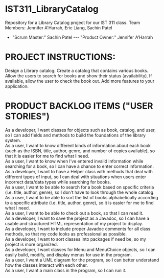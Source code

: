 # IST311_LibraryCatalog #
Repository for a Library Catalog project for our IST 311 class.
Team Members: Jennifer A'Harrah, Eric Liang, Sachin Patel
* "Scrum Master:" Sachin Patel --- "Product Owner:" Jennifer A'Harrah

# PROJECT INSTRUCTIONS:
Design a Library catalog. Create a catalog that contains various books.
Allow the users to search for books and show their status (availability). 
If available, allow the user to check the book out.
Add more features to your application.

# PRODUCT BACKLOG ITEMS ("USER STORIES")	
As a developer, I want classes for objects such as book, catalog, and user, so I can add fields and methods to build the foundations of the library system.														
As a user, I want to know different kinds of information about each book (such as the ISBN, title, author, genre, and number of copies available), so that it is easier for me to find what I need.														
As a user, I want to know when I’ve entered invalid information while searching for a book, so I can have a chance to enter correct information.														
As a developer, I want to have a Helper class with methods that deal with different types of input, so I can deal with situations when users enter incorrect data/data types while searching for books.														
As a user, I want to be able to search for a book based on specific criteria (i.e. title, author, genre), so I don't have to look through the whole catalog.														
As a user, I want to be able to sort the list of books alphabetically according to a specific attribute (i.e. title, author, genre), so it is easier for me to find what I need.														
As a user, I want to be able to check out a book, so that I can read it.														
As a developer, I want to save the project as a Javadoc, so I can have a usable and structured HTML representation of my project to display.														
As a developer, I want to include proper Javadoc comments for all class methods, so that my code looks as professional as possible.														
As a developer, I want to sort classes into packages if need be, so my project is more organized.														
As a developer, I want classes for Menu and MenuChoice objects, so I can easily build, modify, and display menus for use in the program.														
As a user, I want a UML diagram for the program, so I can better understand how the classes interact with each other.														
As a user, I want a main class in the program, so I can run it.														
